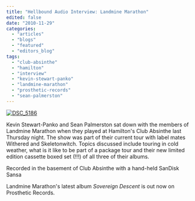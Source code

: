 ```yaml
---
title: "Hellbound Audio Interview: Landmine Marathon"
edited: false
date: "2010-11-29"
categories:
  - "articles"
  - "blogs"
  - "featured"
  - "editors_blog"
tags:
  - "club-absinthe"
  - "hamilton"
  - "interview"
  - "kevin-stewart-panko"
  - "landmine-marathon"
  - "prosthetic-records"
  - "sean-palmerston"
---
```


[![](http://www.hellbound.ca/wp-content/uploads/2010/07/Landmine-1.jpg "DSC_5186")](http://www.hellbound.ca/wp-content/uploads/2010/07/Landmine-1.jpg)

Kevin Stewart-Panko and Sean Palmerston sat down with the members of Landmine Marathon when they played at Hamilton's Club Absinthe last Thursday night. The show was part of their current tour with label mates Withered and Skeletonwitch. Topics discussed include touring in cold weather, what is it like to be part of a package tour and their new limited edition cassette boxed set (!!!) of all three of their albums.

Recorded in the basement of Club Absinthe with a hand-held SanDisk Sansa

Landmine Marathon's latest album _Sovereign Descent_ is out now on Prosthetic Records.
